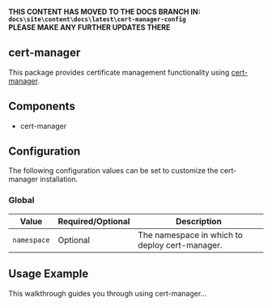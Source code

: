 **THIS CONTENT HAS MOVED TO THE DOCS BRANCH IN:  
``docs\site\content\docs\latest\cert-manager-config``  
PLEASE MAKE ANY FURTHER UPDATES THERE**
## cert-manager

This package provides certificate management functionality using [cert-manager](https://cert-manager.io/docs/).

## Components

* cert-manager

## Configuration

The following configuration values can be set to customize the cert-manager installation.

### Global

| Value | Required/Optional | Description |
|-------|-------------------|-------------|
| `namespace` | Optional | The namespace in which to deploy cert-manager. |

## Usage Example

This walkthrough guides you through using cert-manager...
